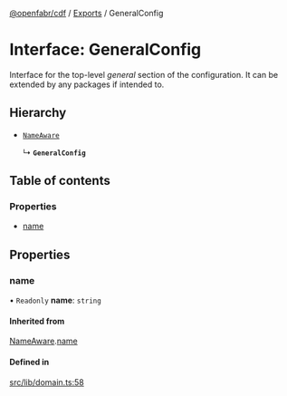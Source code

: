 [@openfabr/cdf](../README.md) / [Exports](../modules.md) / GeneralConfig

# Interface: GeneralConfig

Interface for the top-level *general* section of the configuration.
It can be extended by any packages if intended to.

## Hierarchy

- [`NameAware`](NameAware.md)

  ↳ **`GeneralConfig`**

## Table of contents

### Properties

- [name](GeneralConfig.md#name)

## Properties

### name

• `Readonly` **name**: `string`

#### Inherited from

[NameAware](NameAware.md).[name](NameAware.md#name)

#### Defined in

[src/lib/domain.ts:58](https://github.com/openfabr/cdf/blob/ea0e7b7/core/typescript/src/lib/domain.ts#L58)
